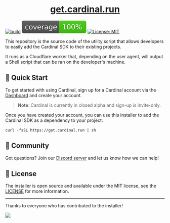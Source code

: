 <h1 align="center">
  <a href="get.cardinal.run">get.cardinal.run</a>
</h1>

[![build](https://github.com/cardinal-run/get.cardinal.run/actions/workflows/main.yaml/badge.svg)](https://github.com/cardinal-run/get.cardinal.run/actions/workflows/main.yaml)
[![coverage](https://raw.githubusercontent.com/cardinal-run/get.cardinal.run/main/coverage_badge.svg)](https://github.com/cardinal-run/get.cardinal.run/actions/workflows/main.yaml)
[![License: MIT](https://img.shields.io/badge/license-MIT-purple.svg)](https://opensource.org/licenses/MIT)

This repository is the source code of the utility script that allows developers to easily add the Cardinal SDK to their existing projects.

It runs as a Cloudflare worker that, depending on the user agent, will output a Shell script that can be ran on the developer's machine.

## 🚀 Quick Start

To get started with using Cardinal, sign up for a Cardinal account via the [Dashboard](https://app.cardinal.run) and create your account.

> **Note**: Cardinal is currently in closed alpha and sign-up is invite-only.

Once you have created your account, you can use this installer to add the Cardinal SDK as a dependency to your project:

```shell
curl -fsSL https://get.cardinal.run | sh
```

## 🤝 Community

Got questions? Join our [Discord server](https://discord.gg/Abkm7Ewhen) and let us know how we can help!

## 📃 License

The installer is open source and available under the MIT license, see the [LICENSE](LICENSE) for more information.

---

Thanks to everyone who has contributed to the installer! 

<a href="https://github.com/cardinal-run/get.cardinal.run/graphs/contributors">
  <img src="https://contrib.rocks/image?repo=cardinal-run/get.cardinal.run" />
</a>

